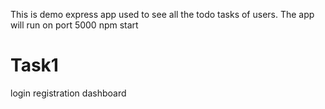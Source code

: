 
This is demo express app used to see all the todo tasks of users.
The app will run on port 5000
npm start

# Task1
login registration dashboard

